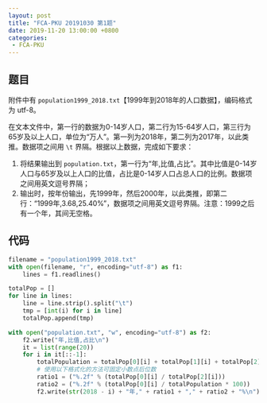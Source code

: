 ```yaml
---
layout: post
title: "FCA-PKU 20191030 第1题"
date: 2019-11-20 13:00:00 +0800
categories: 
 - FCA-PKU
---
```


## 题目

附件中有 `population1999_2018.txt`【1999年到2018年的人口数据】，编码格式为 utf-8。

<!-- more -->

在文本文件中，第一行的数据为0-14岁人口，第二行为15-64岁人口，第三行为65岁及以上人口，单位为“万人”。第一列为2018年，第二列为2017年，以此类推。数据项之间用 `\t` 界隔。根据以上数据，完成如下要求：
1. 将结果输出到 `population.txt`，第一行为“年,比值,占比”。其中比值是0-14岁人口与65岁及以上人口的比值，占比是0-14岁人口占总人口的比例。数据项之间用英文逗号界隔；
2. 输出时，按年份输出，先1999年，然后2000年，以此类推，即第二行：“1999年,3.68,25.40%”，数据项之间用英文逗号界隔。注意：1999之后有一个年，其间无空格。

## 代码

```python
filename = "population1999_2018.txt"
with open(filename, "r", encoding="utf-8") as f1:
    lines = f1.readlines()

totalPop = []
for line in lines:
    line = line.strip().split("\t")
    tmp = [int(i) for i in line]
    totalPop.append(tmp)

with open("population.txt", "w", encoding="utf-8") as f2:
    f2.write("年,比值,占比\n")
    it = list(range(20))
    for i in it[::-1]:
        totalPopulation = totalPop[0][i] + totalPop[1][i] + totalPop[2][i]
        # 使用以下格式化的方法可固定小数点后位数
        ratio1 = ("%.2f" % (totalPop[0][i] / totalPop[2][i]))
        ratio2 = ("%.2f" % (totalPop[0][i] / totalPopulation * 100))
        f2.write(str(2018 - i) + "年," + ratio1 + "," + ratio2 + "%\n")
```
